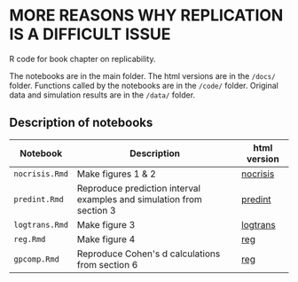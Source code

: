 # MORE REASONS WHY REPLICATION IS A DIFFICULT ISSUE

R code for book chapter on replicability.  

The notebooks are in the main folder. 
The html versions are in the `/docs/` folder. 
Functions called by the notebooks are in the `/code/` folder. 
Original data and simulation results are in the `/data/` folder.  

## Description of notebooks

| Notebook | Description | html version |
| ----- | ----- | ----- |
| `nocrisis.Rmd` | Make figures 1 & 2 | [nocrisis](docs/nocrisis.md) |
| `predint.Rmd` | Reproduce prediction interval examples and simulation from section 3 | [predint](docs/predint.md) |
| `logtrans.Rmd` | Make figure 3 | [logtrans](docs/logtrans.md) |
| `reg.Rmd` | Make figure 4 | [reg](docs/reg.md) |
| `gpcomp.Rmd` | Reproduce Cohen's d calculations from section 6 | [reg](docs/reg.md) |



